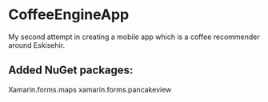 # CoffeeEngineApp
My second attempt in creating a mobile app which is a coffee recommender around Eskisehir.

## Added NuGet packages:
Xamarin.forms.maps
xamarin.forms.pancakeview
